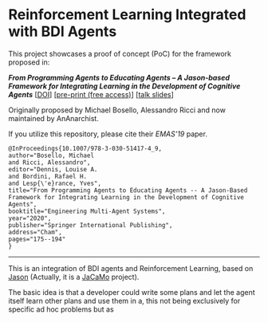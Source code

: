 # Reinforcement Learning Integrated with BDI Agents

This project showcases a proof of concept (PoC) for the framework proposed in:

***From Programming Agents to Educating Agents – A Jason-based Framework for Integrating Learning in the Development of Cognitive Agents***
[[DOI](https://doi.org/10.1007/978-3-030-51417-4_9)]
[[pre-print (free access)](https://cgi.csc.liv.ac.uk/~lad/emas2019/accepted/EMAS2019_paper_33.pdf)]
[[talk slides](https://www.slideshare.net/AnAnarchist/emas-2019-from-programming-agents-to-educating-agents)]

Originally proposed by Michael Bosello, Alessandro Ricci and now maintained by AnAnarchist.

If you utilize this repository, please cite their *EMAS'19* paper.

```
@InProceedings{10.1007/978-3-030-51417-4_9,
author="Bosello, Michael
and Ricci, Alessandro",
editor="Dennis, Louise A.
and Bordini, Rafael H.
and Lesp{\'e}rance, Yves",
title="From Programming Agents to Educating Agents -- A Jason-Based Framework for Integrating Learning in the Development of Cognitive Agents",
booktitle="Engineering Multi-Agent Systems",
year="2020",
publisher="Springer International Publishing",
address="Cham",
pages="175--194"
}
```

___

This is an integration of BDI agents and Reinforcement Learning, based on [Jason](http://jason.sourceforge.net/wp/) (Actually, it is a [JaCaMo](http://jacamo.sourceforge.net/) project).

The basic idea is that a developer could write some plans and let the agent itself learn other plans and use them in a, this not being exclusively for specific ad hoc problems but as 